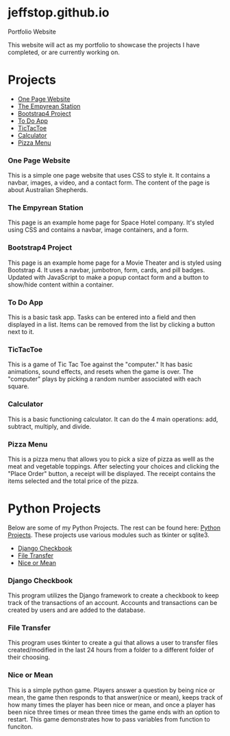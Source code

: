# jeffstop.github.io
Portfolio Website

This website will act as my portfolio to showcase the projects I have completed, or are currently working on.
# Projects
* [One Page Website](https://github.com/jeffstop/Tech-Academy-Projects/tree/main/One-Page-Website)
* [The Empyrean Station](https://github.com/jeffstop/Tech-Academy-Projects/tree/main/The%20Empyrean%20Station)
* [Bootstrap4 Project](https://github.com/jeffstop/Tech-Academy-Projects/tree/main/bootstrap4_project)
* [To Do App](https://github.com/jeffstop/JavaScript-Projects/tree/main/todo_app)
* [TicTacToe](https://github.com/jeffstop/JavaScript-Projects/tree/main/TicTacToe)
* [Calculator](https://github.com/jeffstop/JavaScript-Projects/tree/main/Calculator)
* [Pizza Menu](https://github.com/jeffstop/JavaScript-Projects/tree/main/Pizza_Project)
### One Page Website
This is a simple one page website that uses CSS to style it. It contains a navbar, images, a video, and a contact form. The content of the page is about Australian Shepherds.
### The Empyrean Station
This page is an example home page for Space Hotel company. It's styled using CSS and contains a navbar, image containers, and a form.
### Bootstrap4 Project
This page is an example home page for a Movie Theater and is styled using Bootstrap 4. It uses a navbar, jumbotron, form, cards, and pill badges. Updated with JavaScript to make a popup contact form and a button to show/hide content within a container.
### To Do App
This is a basic task app. Tasks can be entered into a field and then displayed in a list. Items can be removed from the list by clicking a button next to it.
### TicTacToe
This is a game of Tic Tac Toe against the "computer." It has basic animations, sound effects, and resets when the game is over. The "computer" plays by picking a random number associated with each square.
### Calculator
This is a basic functioning calculator. It can do the 4 main operations: add, subtract, multiply, and divide.
### Pizza Menu
This is a pizza menu that allows you to pick a size of pizza as welll as the meat and vegetable toppings. After selecting your choices and clicking the "Place Order" button, a receipt will be displayed. The receipt contains the items selected and the total price of the pizza.
# Python Projects
Below are some of my Python Projects. The rest can be found here: [Python Projects](https://github.com/jeffstop/Python_Projects). These projects use various modules such as tkinter or sqlite3.
* [Django Checkbook](https://github.com/jeffstop/Python_Projects/tree/main/Django_Checkbook)
* [File Transfer](https://github.com/jeffstop/Python_Projects/tree/main/File%20Transfer)
* [Nice or Mean](https://github.com/jeffstop/Python_Projects/tree/main/Nice%20or%20Mean)
### Django Checkbook
This program utilizes the Django framework to create a checkbook to keep track of the transactions of an account. Accounts and transactions can be created by users and are added to the database.
### File Transfer
This program uses tkinter to create a gui that allows a user to transfer files created/modified in the last 24 hours from a folder to a different folder of their choosing.
### Nice or Mean
This is a simple python game. Players answer a question by being nice or mean, the game then responds to that answer(nice or mean), keeps track of how many times the player has been nice or mean, and once a player has been nice three times or mean three times the game ends with an option to restart. This game demonstrates how to pass variables from function to funciton.

